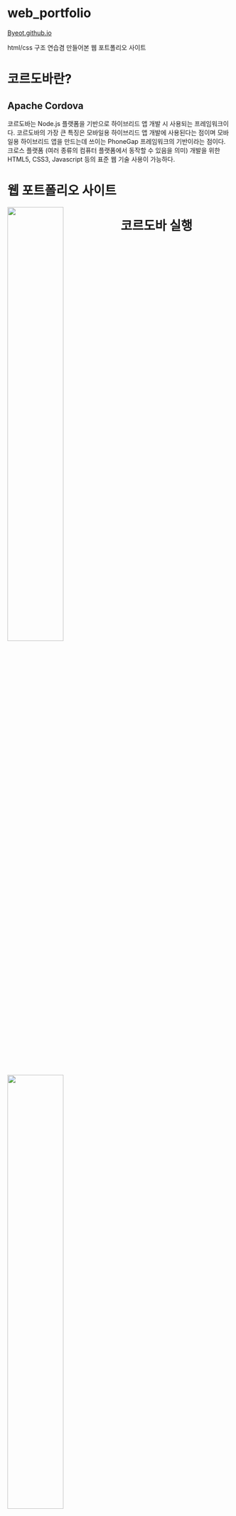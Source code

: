 # web_portfolio

[Byeot.github.io](https://Byeot.github.io)

html/css 구조 연습겸 만들어본 웹 포트폴리오 사이트


# 코르도바란?

## Apache Cordova

 코르도바는 Node.js 플랫폼을 기반으로 하이브리드 앱 개발 시 사용되는 프레임워크이다. 코르도바의 가장 큰 특징은 모바일용 하이브리드 앱 개발에 사용된다는 점이며 모바일용 하이브리드 앱을 만드는데 쓰이는 PhoneGap 프레임워크의 기반이라는 점이다. 크로스 플랫폼 (여러 종류의 컴퓨터 플랫폼에서 동작할 수 있음을 의미) 개발을 위한 HTML5, CSS3, Javascript 등의 표준 웹 기술 사용이 가능하다.




# 웹 포트폴리오 사이트
<img src="https://user-images.githubusercontent.com/94339420/204197238-ae7358ab-3c35-4d5b-bcad-07436d438197.png" width="50%" align="left">
<img src="https://user-images.githubusercontent.com/94339420/205490047-1c893cc9-1733-4820-836a-4f056f34d255.png" width="50%" align="left">
<img src="https://user-images.githubusercontent.com/94339420/205490095-09491d93-5481-4e4f-a424-e0e4d9aaf83e.png" width="50%" align="left">






# 코르도바 실행



<img src="https://user-images.githubusercontent.com/94339420/205491575-363c75b3-f519-447e-a41f-eb3e5c59382a.png" width="30%" align="left">
<img src="https://user-images.githubusercontent.com/94339420/205490447-fe794298-f2f2-4275-924b-3881c766f647.png" width="30%" align="left">
<img src="https://user-images.githubusercontent.com/94339420/205490435-0a2905ab-8eff-4cdb-8903-479d71d41c3a.png" width="30%" align="left">



